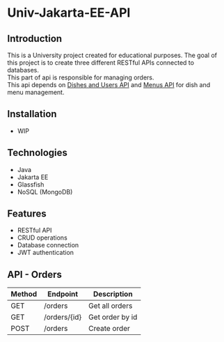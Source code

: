 # Univ-Jakarta-EE-API

## Introduction

This is a University project created for educational purposes. The goal of this project is to create three different RESTful APIs connected to databases.  
This part of api is responsible for managing orders.  
This api depends on [Dishes and Users API](https://github.com/Edouard-Pon/univ-jakarta-ee-api) and [Menus API](https://github.com/Edouard-Pon/univ-jakarta-ee-api/tree/menus) for dish and menu management.

## Installation

- WIP

## Technologies

- Java
- Jakarta EE
- Glassfish
- NoSQL (MongoDB)

## Features

- RESTful API
- CRUD operations
- Database connection
- JWT authentication

## API - Orders

| Method | Endpoint   | Description       |
|--------|------------|-------------------|
| GET    | /orders    | Get all orders    |
| GET    | /orders/{id} | Get order by id |
| POST   | /orders    | Create order      |

